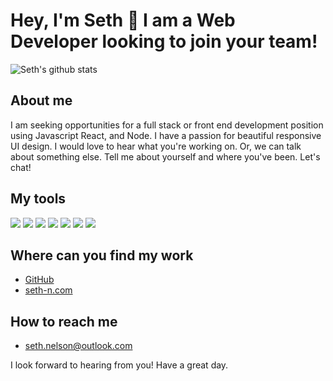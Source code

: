 # Hey, I'm Seth 👋 I am a Web Developer looking to join your team!

![Seth's github stats](https://github-readme-stats.vercel.app/api?username=seth-nelson&theme=gotham&show_icons=true) 

## About me
I am seeking opportunities for a full stack or front end development position using Javascript React, and Node. I have a passion for beautiful responsive UI design. I would love to hear what you're working on. 
Or, we can talk about something else. Tell me about yourself and where you've been. Let's chat! 

## My tools
![](https://img.shields.io/badge/OS-Windows-informational?style=flat&logo=<LOGO_NAME>&logoColor=white&color=2bbc8a)
![](https://img.shields.io/badge/IDE-VS_Code-informational?style=flat&logo=<LOGO_NAME>&logoColor=white&color=2bbc8a)
![](https://img.shields.io/badge/Code-Javascript-informational?style=flat&logo=<LOGO_NAME>&logoColor=white&color=2bbc8a)
![](https://img.shields.io/badge/Code-Python-informational?style=flat&logo=<LOGO_NAME>&logoColor=white&color=2bbc8a)
![](https://img.shields.io/badge/Code-React-informational?style=flat&logo=<LOGO_NAME>&logoColor=white&color=2bbc8a)
![](https://img.shields.io/badge/Code-Node-informational?style=flat&logo=<LOGO_NAME>&logoColor=white&color=2bbc8a)
![](https://img.shields.io/badge/Terminal-Bash-informational?style=flat&logo=<LOGO_NAME>&logoColor=white&color=2bbc8a)

## Where can you find my work
   - <a href='https://github.com/seth-nelson'>GitHub</a>
   - <a href='https://seth-n.com'>seth-n.com</a>

## How to reach me
   - seth.nelson@outlook.com


I look forward to hearing from you! Have a great day.
